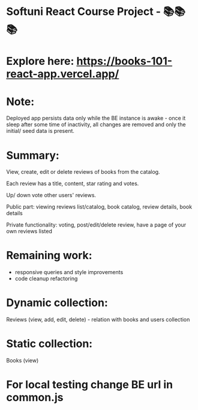 # Softuni React Course Project - 📚📚📚

# Explore here: https://books-101-react-app.vercel.app/

# Note:
Deployed app persists data only while the BE instance is awake - once it sleep after some time of inactivity, all changes are removed and only the initial/ seed data is present.

# Summary:
View, create, edit or delete reviews of books from the catalog.

Each review has a title, content, star rating and votes.

Up/ down vote other users' reviews.

Public part: viewing reviews list/catalog, book catalog, review details, book details

Private functionality: voting, post/edit/delete review, have a page of your own reviews listed

# Remaining work:
- responsive queries and style improvements
- code cleanup refactoring

# Dynamic collection:
Reviews (view, add, edit, delete) - relation with books and users collection

# Static collection:
Books (view)

# For local testing change BE url in common.js